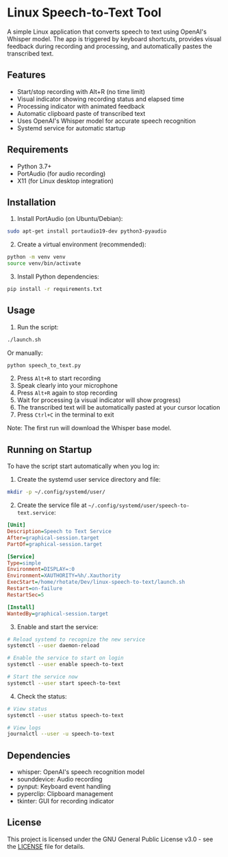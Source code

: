 # Linux Speech-to-Text Tool

A simple Linux application that converts speech to text using OpenAI's Whisper model. The app is triggered by keyboard shortcuts, provides visual feedback during recording and processing, and automatically pastes the transcribed text.

## Features

- Start/stop recording with Alt+R (no time limit)
- Visual indicator showing recording status and elapsed time
- Processing indicator with animated feedback
- Automatic clipboard paste of transcribed text
- Uses OpenAI's Whisper model for accurate speech recognition
- Systemd service for automatic startup

## Requirements

- Python 3.7+
- PortAudio (for audio recording)
- X11 (for Linux desktop integration)

## Installation

1. Install PortAudio (on Ubuntu/Debian):
```bash
sudo apt-get install portaudio19-dev python3-pyaudio
```

2. Create a virtual environment (recommended):
```bash
python -m venv venv
source venv/bin/activate
```

3. Install Python dependencies:
```bash
pip install -r requirements.txt
```

## Usage

1. Run the script:
```bash
./launch.sh
```
Or manually:
```bash
python speech_to_text.py
```

2. Press `Alt+R` to start recording
3. Speak clearly into your microphone
4. Press `Alt+R` again to stop recording
5. Wait for processing (a visual indicator will show progress)
6. The transcribed text will be automatically pasted at your cursor location
7. Press `Ctrl+C` in the terminal to exit

Note: The first run will download the Whisper base model.

## Running on Startup

To have the script start automatically when you log in:

1. Create the systemd user service directory and file:
```bash
mkdir -p ~/.config/systemd/user/
```

2. Create the service file at `~/.config/systemd/user/speech-to-text.service`:
```ini
[Unit]
Description=Speech to Text Service
After=graphical-session.target
PartOf=graphical-session.target

[Service]
Type=simple
Environment=DISPLAY=:0
Environment=XAUTHORITY=%h/.Xauthority
ExecStart=/home/rhotate/Dev/linux-speech-to-text/launch.sh
Restart=on-failure
RestartSec=5

[Install]
WantedBy=graphical-session.target
```

3. Enable and start the service:
```bash
# Reload systemd to recognize the new service
systemctl --user daemon-reload

# Enable the service to start on login
systemctl --user enable speech-to-text

# Start the service now
systemctl --user start speech-to-text
```

4. Check the status:
```bash
# View status
systemctl --user status speech-to-text

# View logs
journalctl --user -u speech-to-text
```

## Dependencies

- whisper: OpenAI's speech recognition model
- sounddevice: Audio recording
- pynput: Keyboard event handling
- pyperclip: Clipboard management
- tkinter: GUI for recording indicator

## License

This project is licensed under the GNU General Public License v3.0 - see the [LICENSE](LICENSE) file for details.
